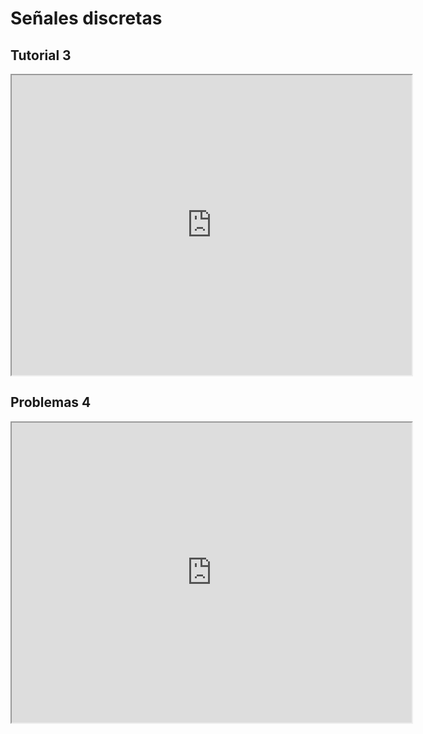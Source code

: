 # Señales discretas

## Tutorial 3

<iframe src="https://drive.google.com/file/d/11PDy2HaYOzgvmKlUrYvnA_ttCwhwfWLI/preview" width="640" height="480" allow="autoplay"></iframe>

## Problemas 4

<iframe src="https://drive.google.com/file/d/1bnFvIuauKPU37lx9HRa1zfEW8POU0W7R/preview" width="640" height="480" allow="autoplay"></iframe>
<!--

## Tutorial 4

<iframe src="https://drive.google.com/file/d/1H5VXm04esIChSe-cI_33SPo4rb0jWO7D/preview" width="640" height="480" allow="autoplay"></iframe> -->


